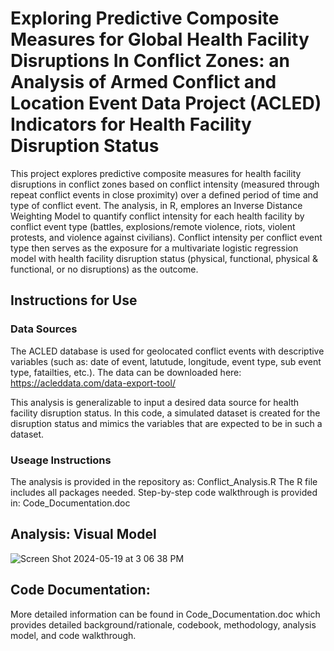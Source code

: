 # Exploring Predictive Composite Measures for Global Health Facility Disruptions In Conflict Zones: an Analysis of Armed Conflict and Location Event Data Project (ACLED) Indicators for Health Facility Disruption Status
This project explores predictive composite measures for health facility disruptions in conflict zones based on conflict intensity (measured through repeat conflict events in close proximity) over a defined period of time and type of conflict event. The analysis, in R, emplores an Inverse Distance Weighting Model to quantify conflict intensity for each health facility by conflict event type (battles, explosions/remote violence, riots, violent protests, and violence against civilians). Conflict intensity per conflict event type then serves as the exposure for a multivariate logistic regression model with health facility disruption status (physical, functional, physical & functional, or no disruptions) as the outcome.

## Instructions for Use
### Data Sources
The ACLED database is used for geolocated conflict events with descriptive variables (such as: date of event, latutude, longitude, event type, sub event type, fatailties, etc.). The data can be downloaded here: https://acleddata.com/data-export-tool/ 

This analysis is generalizable to input a desired data source for health facility disruption status. In this code, a simulated dataset is created for the disruption status and mimics the variables that are expected to be in such a dataset.

### Useage Instructions
The analysis is provided in the repository as: Conflict_Analysis.R
The R file includes all packages needed. Step-by-step code walkthrough is provided in: Code_Documentation.doc 

## Analysis: Visual Model
![Screen Shot 2024-05-19 at 3 06 38 PM](https://github.com/asaravis/Conflict-Events-Health-Facility-Disruption/assets/131823982/2f7bb9ff-1607-4caf-b056-58b3ee6a5595)

## Code Documentation: 
More detailed information can be found in Code_Documentation.doc which provides detailed background/rationale, codebook, methodology, analysis model, and code walkthrough. 
